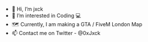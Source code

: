 - 👋 Hi, I’m jxck
- 👀 I’m interested in Coding 💻
- 🗺️ Currently, I am making a GTA / FiveM London Map
- 📫 Contact me on Twitter - @0xJxck
